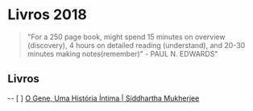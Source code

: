 # Livros 2018

> "For a 250 page book, might spend 15 minutes on overview (discovery), 4 hours on detailed reading (understand), and 20-30 minutes making notes(remember)" - PAUL N. EDWARDS" 


## Livros

-- [ ] [O Gene, Uma História Íntima | Siddhartha Mukherjee](https://github.com/akliemke/dailylog/blob/master/2018/Livros/Livros/o_gene_siddartha.md) 